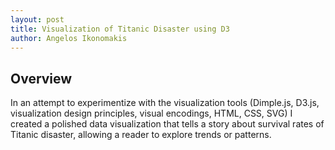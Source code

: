 ```yaml
---
layout: post
title: Visualization of Titanic Disaster using D3
author: Angelos Ikonomakis
---
```

[figure_1]: ../images/figure_1.png "Figure 1"
[figure_2]: ../images/figure_2.png "Figure 2"
[figure_3]: ../images/figure_3.png "Figure 3"
[figure_4]: ../images/figure_4.png "Figure 4"
[figure_5]: ../images/figure_5.png "Figure 5"
[figure_6]: ../images/figure_6.png "Figure 6"
[figure_7]: ../images/figure_7.png "Figure 7"    

## Overview

In an attempt to experimentize with the visualization tools (Dimple.js, D3.js, visualization design principles, visual encodings, HTML, CSS, SVG) I created a polished data visualization that tells a story about survival rates of Titanic disaster, allowing a reader to explore trends or patterns.

<html>
<head>
  <meta charset="utf-8">

  <script src="http://d3js.org/d3.v3.min.js"></script>
  <script src="http://dimplejs.org/dist/dimple.v2.0.0.min.js"></script>

  <style type="text/css">
    text.dimple-axis{
      font-size: 50px;
      font-weight: bold;
      font-style: helvetica;
      margin-left: 100px;
    }
    text.dimple-storyboard-label{
      opacity: 1;
    }
  </style>

</head>
<body>
    <div id="chartContainer"></div>
    <script type="text/javascript">
      var svg = dimple.newSvg("#chartContainer", 1250, 580);
      d3.csv("DATA/titanic_3.csv", function (data) {
      
        // Create a notification chart at the right bottom of the chart to give an overview of data
        var notification = new dimple.chart(svg, data);
        notification.setBounds(980, 250, 200, 200);
        svg.selectAll("title_text")
        .data(["40.62% of the total 2024 Crew", 
          "and Passengers Survived.",
          "",
          " 32.06% of whom were Male and ",
          "67.93% of whom were Female."
        ])
        .enter()
        .append("text")
        .attr("x", 980)
        .attr("y", function (d, i) { 
          return 300 + i * 22; 
        })
        .style("font-family", "arial")
        .style("font-size", "18px")
        .style("color", "Black")
        .text(function (d) { 
          return d; 
        });
          
        // Create the indicator chart on the right of the main chart
        var indicator = new dimple.chart(svg, data);
          
        // Pick green as the default and purple for the selected class
        var defaultColor = indicator.defaultColors[3];
        var indicatorColor = indicator.defaultColors[5];
          
        var frame = 4000;
        var firstTick = true;
        indicator.setBounds(980, 80, 253, 150);
          
        // Add Passenger Class along the y axis
        var y = indicator.addCategoryAxis("y", "Pclass");
        y.addOrderRule("Pclass", "desc");
          
        // Use Survived for bar size and hide the axis
        var x = indicator.addPctAxis("x", "survived");
          x.hidden = true;
          
        // Add the bars to the indicator and add event handlers
        var s = indicator.addSeries(null, dimple.plot.bar);
        s.getTooltipText = function(e){
          return ["Passenger Class : " + e.cy];
        };
          
        // On Click of the indicator bar
        s.addEventHandler("click", function (e) {
          // Pause the animation
          story.pauseAnimation();
  
          // If it is already selected resume the animation
          // otherwise pause and move to the selected Pclass
          if (e.yValue === story.getFrameValue()) {
            story.startAnimation();
          } 
          else {
            story.goToFrame(e.yValue);
            story.pauseAnimation();
          }
        });
          
        // Draw the side chart
        indicator.draw();
          
        // Remove the title from the y axis
        y.titleShape.remove();
          
        // Remove the lines from the y axis
        y.shapes.selectAll("line,path").remove();
       
        // Move the y axis text inside the plot area
        y.shapes.selectAll("text")
        .style("text-anchor", "start")
        .style("font-size", "18px")
        .style("text-align", "center")
        .style("font-weight", "bold")
        .attr("transform", "translate(15, 0.3)");
        svg.selectAll("title_text")
        .data(["Click one of the below tabs to select,",
          "pause and resume between classes."
        ])
        .enter()
        .append("text")
        .attr("x", 980)
        .attr("y", function (d, i) { 
          return 50 + i * 13; 
        })
        .style("font-family", "arial")
        .style("font-size", "12px")
        .style("color", "Red")
        .text(function (d) { 
          return d; 
        });
          
        // Manually set the bar colors
        s.shapes
        .attr("rx", 5)
        .attr("ry", 5)
        .style("fill", function (d) { 
          return (d.y === 1 ? indicatorColor.fill : defaultColor.fill) 
        })
        .style("stroke", function (d) { 
          return (d.y === 1 ? indicatorColor.stroke : defaultColor.stroke) 
        })
        .style("opacity", 0.7);
          
        // Draw the main chart
        var bar = new dimple.chart(svg, data);
        bar.setBounds(100, 120, 850, 400);
          
        var x = bar.addCategoryAxis("x", ["sex","age_group"]);
        x.addOrderRule("sex");
        x.addGroupOrderRule(["Children [0-18]", 
          "Adults [19-40]", 
          "Middle-Aged [41-60]", 
          "Seniors [61+]"
        ]);
        x.fontSize = "13px";
        x.fontFamily = "Arial";
        var y = bar.addMeasureAxis("y","survival_rate");
        y.ticks = 20;
        y.overrideMax = 100;
        y.showGridlines = false;
        y.title = "Survival Rate per class in (%)";
        y.fontSize = "13px";
        y.fontFamily = "helvetica";
        var b = bar.addSeries(['age_group'], dimple.plot.bar);
        b.addOrderRule(["Children [0-18]", 
          "Adults [19-40]", 
          "Middle-Aged [41-60]", 
          "Seniors [61+]"
        ]);
        bar.addLegend(100, 75, 650, 60);
          
        // Adding a title to the plot
        svg.append('text')
        .attr("x", 550)
        .attr("y", 30)
        .style("text-anchor", "middle")
        .style("font-family", "arial")
        .style("font-weight", "bold")
        .style("font-size", "20px")
        .text("Survival Rate of the Passengers of Titanic");
        svg.selectAll("title_text")
        .data(["Age bands of the Passengers of Titanic."])
        .enter()
        .append("text")
        .attr("x", 100)
        .attr("y", 65)
        .style("font-family", "helvetica")
        .style("font-size", "12px")
        .style("color", "Black")
        .text(function (d) { 
          return d; 
        });
        var counter = 1;
          
        // Add a storyboard to the main chart and set the tick event
        var story = bar.setStoryboard("Pclass", function onTick(e) {
          counter += 1;
          if(counter == 5){
            story.pauseAnimation();
          }
          if (!firstTick) {
            // Color all shapes the same
            s.shapes
              .transition()
              .duration(frame / 2)
              .style("fill", function (d) { 
                return (d.y === e ? indicatorColor.fill : defaultColor.fill) 
              })
              .style("stroke", function (d) { 
                return (d.y === e ? indicatorColor.stroke : defaultColor.stroke) 
              });
          }
          firstTick = false;
        });
  
        // Change the frame duration
        story.frameDuration = frame;
        
        // Order the storyboard by Pclass
        story.addOrderRule("Pclass");
        bar.ease = 'bounce';
        bar.draw(500);
          
        // Orphan the legends as they are consistent but by default they
        // will refresh on tick
        bar.legends = [];
      });
    </script>
</body>
</html>

<!--
```python
# Log into the EC2 instance created from a local terminal
ssh -i "~/.ssh/RandomKey.pem" ubuntu@ec2 -54-165-250-39.compute -1. amazonaws.com
```
![alt text][figure_1]

```python
# Upload the dataset to the instance from a local terminal   
scp -i ~/.ssh/RandomKey.pem ~/path_to_datafile/RC_2015 -01.bz2 ubuntu@ec2 -54-165-250-39.compute -1.amazonaws.com:~/data/RC_2015 -01. bz2
```
![alt text][figure_2]

Install dependencies to the instance in order to wrangle the data from distance using the server's processing power. Firstly we need to download Anaconda to the instance.

```python
# Download Anaconda to the server from a server terminal
wget https://repo.continuum.io/archive/Anaconda2-4.2.0-Linux-x86_64. sh
```
![alt text][figure_3]

```python
# Install Anaconda to the instance from a server terminal
bash Anaconda2-4.2.0-Linux-x86_64.sh
```
![alt text][figure_4]


Settle a server **ipython notebook** for remote handling python reports and querying data.

```python
# Open ipython in server environment and do the following command
ipython

# It will prompt a python interactive window that works in the bash environment
# Then create a password by typing the below commands
from IPython.lib import passwd passwd ()

# You will be prompted to enter and verify a password 
# (You should remember it. This will be the password to log to the remote ipython notebook)
# When done copy the generated sha1 key
```
![alt text][figure_5]


Locate the **ipython_notebook_config.py** file in the .jupyter directory of the server and paste the key in the appropriate field along with the rest of the uncommented lines.
```python
# If you don’t already have a ipython_notebook_config.py file create one using the below command 
jupyter notebook --generate -config
```
![alt text][figure_6]

Now the connection is established. 

```python
# Write the below command to launch ipython
ipython notebook
```

You will be prompted to open a browser. You should write    
*https://[ip adress of the server]:[port]*

![alt text][figure_7]

## Step 2 
-----

To be continued..
-->
